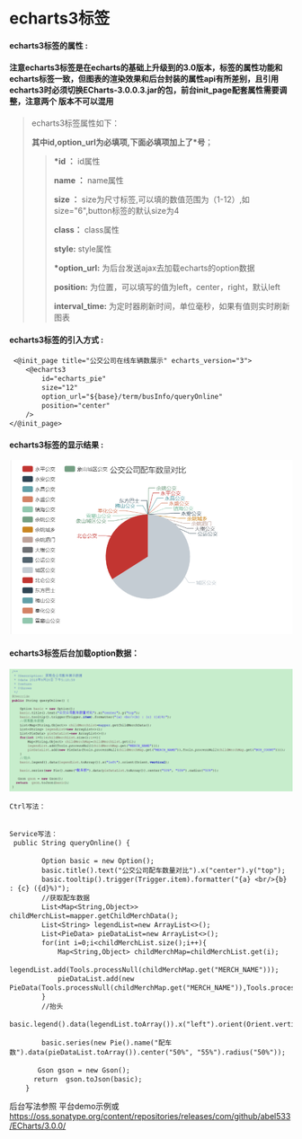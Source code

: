 # echarts3**标签**

#### echarts3**标签的属性 :**
#### 注意echarts3标签是在echarts的基础上升级到的3.0版本，标签的属性功能和echarts标签一致，但图表的渲染效果和后台封装的属性api有所差别，且引用echarts3时必须切换ECharts-3.0.0.3.jar的包，前台init_page配套属性需要调整，注意两个 版本不可以混用
> echarts3标签属性如下：
>
> **其中id,option_url为必填项,下面必填项加上了\*号**；
>
> > **\*id ：** id属性
> >
> > **name ：** name属性
> >
> > **size ：** size为尺寸标签,可以填的数值范围为（1-12）,如size="6",button标签的默认size为4
> >
> > **class：** class属性
> >
> > **style:** style属性
> >
> > **\*option_url:** 为后台发送ajax去加载echarts的option数据
> >
> > **position:** 为位置，可以填写的值为left，center，right，默认left
> >
> > **interval_time:** 为定时器刷新时间，单位毫秒，如果有值则实时刷新图表


#### echarts3标签的引入方式 :

```
 <@init_page title="公交公司在线车辆数展示" echarts_version="3">
    <@echarts3
        id="echarts_pie"
        size="12"
        option_url="${base}/term/busInfo/queryOnline"
        position="center"
    />
</@init_page>
```

#### echarts3标签的显示结果 :

![](/assets/echart3_1.png)

#### echarts3标签后台加载option数据：
![](/assets/echart3_2.png)
```
Ctrl写法：


Service写法：
 public String queryOnline() {
		
        Option basic = new Option();
        basic.title().text("公交公司配车数量对比").x("center").y("top");
        basic.tooltip().trigger(Trigger.item).formatter("{a} <br/>{b} : {c} ({d}%)");
        //获取配车数据
        List<Map<String,Object>> childMerchList=mapper.getChildMerchData();
        List<String> legendList=new ArrayList<>();
        List<PieData> pieDataList=new ArrayList<>();
        for(int i=0;i<childMerchList.size();i++){
        	Map<String,Object> childMerchMap=childMerchList.get(i);
        	legendList.add(Tools.processNull(childMerchMap.get("MERCH_NAME")));
        	pieDataList.add(new PieData(Tools.processNull(childMerchMap.get("MERCH_NAME")),Tools.processNull(childMerchMap.get("BUS_COUNT"))));
        }
        //抬头
        basic.legend().data(legendList.toArray()).x("left").orient(Orient.vertical);

        basic.series(new Pie().name("配车数").data(pieDataList.toArray()).center("50%", "55%").radius("50%"));
       
       Gson gson = new Gson();
      return  gson.toJson(basic);
	}
```


后台写法参照
平台demo示例或
https://oss.sonatype.org/content/repositories/releases/com/github/abel533/ECharts/3.0.0/


